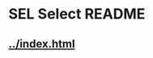 

SEL Select README
==================================

[../index.html](../index.html)
----------------------------------
